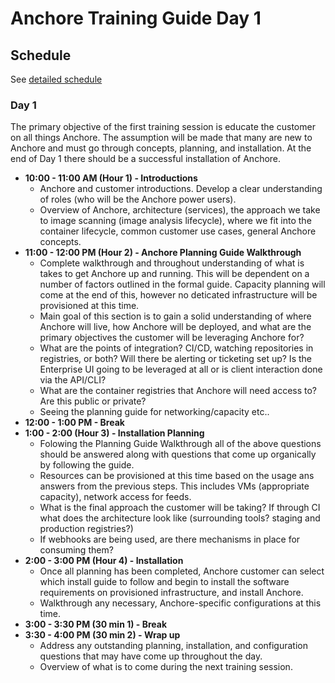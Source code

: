 # Anchore Training Guide Day 1

## Schedule

See [detailed schedule](https://github.com/valancej/Anchore-Training-Guide/blob/master/day_1/schedule_detailed.md)

### Day 1

The primary objective of the first training session is educate the customer on all things Anchore. The assumption will be made that many are new to Anchore and must go through concepts, planning, and installation. At the end of Day 1 there should be a successful installation of Anchore. 

- **10:00 - 11:00 AM (Hour 1) - Introductions**
    - Anchore and customer introductions. Develop a clear understanding of roles (who will be the Anchore power users).
    - Overview of Anchore, architecture (services), the approach we take to image scanning (image analysis lifecycle), where we fit into the container lifecycle, common customer use cases, general Anchore concepts. 
- **11:00 - 12:00 PM (Hour 2) - Anchore Planning Guide Walkthrough**
    - Complete walkthrough and throughout understanding of what is takes to get Anchore up and running. This will be dependent on a number of factors outlined in the formal guide. Capacity planning will come at the end of this, however no deticated infrastructure will be provisioned at this time.
    - Main goal of this section is to gain a solid understanding of where Anchore will live, how Anchore will be deployed, and what are the primary objectives the customer will be leveraging Anchore for?
    - What are the points of integration? CI/CD, watching repositories in registries, or both? Will there be alerting or ticketing set up? Is the Enterprise UI going to be leveraged at all or is client interaction done via the API/CLI?
    - What are the container registries that Anchore will need access to? Are this public or private?
    - Seeing the planning guide for networking/capacity etc..  
- **12:00 - 1:00 PM - Break**
- **1:00 - 2:00 (Hour 3) - Installation Planning**
    - Folowing the Planning Guide Walkthrough all of the above questions should be answered along with questions that come up organically by following the guide. 
    - Resources can be provisioned at this time based on the usage ans answers from the previous steps. This includes VMs (appropriate capacity), network access for feeds. 
    - What is the final approach the customer will be taking? If through CI what does the architecture look like (surrounding tools? staging and production registries?)
    - If webhooks are being used, are there mechanisms in place for consuming them? 
- **2:00 - 3:00 PM (Hour 4) - Installation**
    - Once all planning has been completed, Anchore customer can select which install guide to follow and begin to install the software requirements on provisioned infrastructure, and install Anchore.
    - Walkthrough any necessary, Anchore-specific configurations at this time. 
- **3:00 - 3:30 PM (30 min 1) - Break**
- **3:30 - 4:00 PM (30 min 2) - Wrap up**
    - Address any outstanding planning, installation, and configuration questions that may have come up throughout the day.
    - Overview of what is to come during the next training session.
